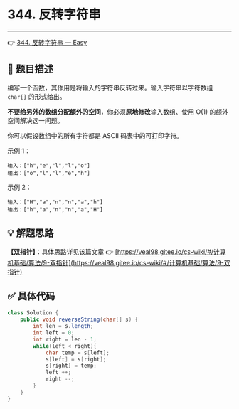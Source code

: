 # 344. 反转字符串

---

👉 [344. 反转字符串 — Easy](https://leetcode-cn.com/problems/reverse-string/)

## 📜 题目描述

编写一个函数，其作用是将输入的字符串反转过来。输入字符串以字符数组 `char[]` 的形式给出。

**不要给另外的数组分配额外的空间**，你必须**原地修改**输入数组、使用 O(1) 的额外空间解决这一问题。

你可以假设数组中的所有字符都是 ASCII 码表中的可打印字符。

示例 1：

```
输入：["h","e","l","l","o"]
输出：["o","l","l","e","h"]
```


示例 2：

```
输入：["H","a","n","n","a","h"]
输出：["h","a","n","n","a","H"]
```

## 💡 解题思路 

**【双指针】**：具体思路详见该篇文章 👉 [https://veal98.gitee.io/cs-wiki/#/计算机基础/算法/9-双指针](https://veal98.gitee.io/cs-wiki/#/计算机基础/算法/9-双指针)


## ✅  具体代码 


```java
class Solution {
    public void reverseString(char[] s) {
        int len = s.length;
        int left = 0;
        int right = len - 1;
        while(left < right){
            char temp = s[left];
            s[left] = s[right];
            s[right] = temp;
            left ++;
            right --;
        }
    }
}
```

